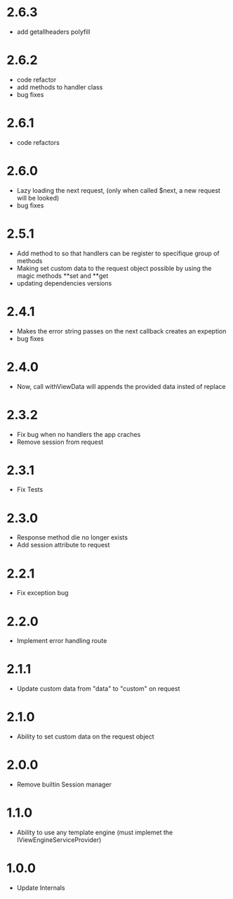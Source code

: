 # 2.6.3

-   add getallheaders polyfill

# 2.6.2

-   code refactor
-   add methods to handler class
-   bug fixes

# 2.6.1

-   code refactors

# 2.6.0

-   Lazy loading the next request, (only when called \$next, a new request will be looked)
-   bug fixes

# 2.5.1

-   Add method to so that handlers can be register to specifique
    group of methods
-   Making set custom data to the request object possible by using
    the magic methods **set and **get
-   updating dependencies versions

# 2.4.1

-   Makes the error string passes on the next callback creates an expeption
-   bug fixes

# 2.4.0

-   Now, call withViewData will appends the provided data insted of replace

# 2.3.2

-   Fix bug when no handlers the app craches
-   Remove session from request

# 2.3.1

-   Fix Tests

# 2.3.0

-   Response method die no longer exists
-   Add session attribute to request

# 2.2.1

-   Fix exception bug

# 2.2.0

-   Implement error handling route

# 2.1.1

-   Update custom data from "data" to "custom" on request

# 2.1.0

-   Ability to set custom data on the request object

# 2.0.0

-   Remove builtin Session manager

# 1.1.0

-   Ability to use any template engine (must implemet the IViewEngineServiceProvider)

# 1.0.0

-   Update Internals
